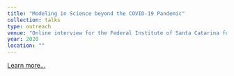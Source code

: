 ```yaml
---
title: "Modeling in Science beyond the COVID-19 Pandemic"
collection: talks
type: outreach
venue: "Online interview for the Federal Institute of Santa Catarina for Science, Technology and Education, Brazil. See more in url, https://bit.ly/entrevistas-palestras"
year: 2020
location: ""
---
```

<a href="https://bit.ly/entrevistas-palestras" target="_blank">Learn more...</a>